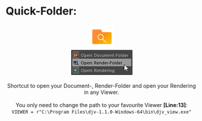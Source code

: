 # Quick-Folder:
<p align = "center">
<img src="https://github.com/lasselauch/c4d-scripts/blob/master/quick-folder/img/quick-folder.png?raw=true" alt="open-folder.png"/><br>
<img src="https://github.com/lasselauch/c4d-scripts/blob/master/quick-folder/img/preview.png?raw=true" alt="preview.png"/><br><br>
Shortcut to open your Document-, Render-Folder and open your Rendering in any Viewer.<br><br>
You only need to change the path to your favourite Viewer <b>[Line:13]</b>:
<br>
<code>VIEWER = r"C:\Program Files\djv-1.1.0-Windows-64\bin\djv_view.exe"</code>
</p>
